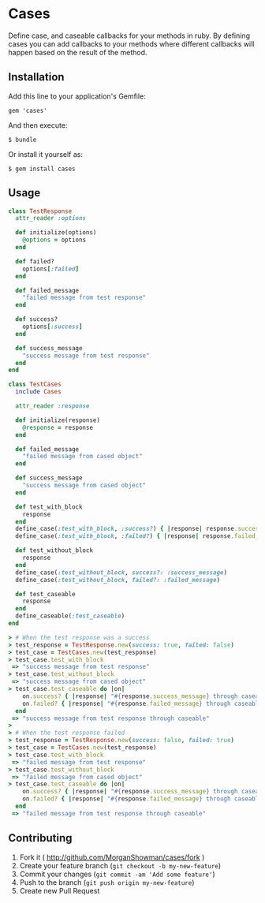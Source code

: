 # Cases

Define case, and caseable callbacks for your methods in ruby. By defining cases
you can add callbacks to your methods where different callbacks will happen
based on the result of the method.

## Installation

Add this line to your application's Gemfile:

    gem 'cases'

And then execute:

    $ bundle

Or install it yourself as:

    $ gem install cases

## Usage

```rb
class TestResponse
  attr_reader :options

  def initialize(options)
    @options = options
  end

  def failed?
    options[:failed]
  end

  def failed_message
    "failed message from test response"
  end

  def success?
    options[:success]
  end

  def success_message
    "success message from test response"
  end
end

class TestCases
  include Cases

  attr_reader :response

  def initialize(response)
    @response = response
  end

  def failed_message
    "failed message from cased object"
  end

  def success_message
    "success message from cased object"
  end

  def test_with_block
    response
  end
  define_case(:test_with_block, :success?) { |response| response.success_message }
  define_case(:test_with_block, :failed?) { |response| response.failed_message }

  def test_without_block
    response
  end
  define_case(:test_without_block, success?: :success_message)
  define_case(:test_without_block, failed?: :failed_message)

  def test_caseable
    response
  end
  define_caseable(:test_caseable)
end

> # When the test response was a success
> test_response = TestResponse.new(success: true, failed: false)
> test_case = TestCases.new(test_response)
> test_case.test_with_block
 => "success message from test response"
> test_case.test_without_block
 => "success message from cased object"
> test_case.test_caseable do |on|
    on.success? { |response| "#{response.success_message} through caseable"
    on.failed? { |response| "#{response.failed_message} through caseable"
  end
 => "success message from test response through caseable"
>
> # When the test response failed
> test_response = TestResponse.new(success: false, failed: true)
> test_case = TestCases.new(test_response)
> test_case.test_with_block
 => "failed message from test response"
> test_case.test_without_block
 => "failed message from cased object"
> test_case.test_caseable do |on|
    on.success? { |response| "#{response.success_message} through caseable"
    on.failed? { |response| "#{response.failed_message} through caseable"
  end
 => "failed message from test response through caseable"
```

## Contributing

1. Fork it ( http://github.com/MorganShowman/cases/fork )
2. Create your feature branch (`git checkout -b my-new-feature`)
3. Commit your changes (`git commit -am 'Add some feature'`)
4. Push to the branch (`git push origin my-new-feature`)
5. Create new Pull Request
